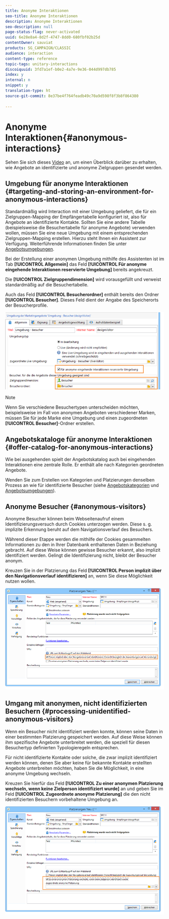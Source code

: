 ```yaml
---
title: Anonyme Interaktionen
seo-title: Anonyme Interaktionen
description: Anonyme Interaktionen
seo-description: null
page-status-flag: never-activated
uuid: 6e28e8a4-8d2f-4747-8dd0-680fbf02b25d
contentOwner: sauviat
products: SG_CAMPAIGN/CLASSIC
audience: interaction
content-type: reference
topic-tags: unitary-interactions
discoiquuid: 3fd7a1ef-b0e2-4a7e-9e36-044d997db785
index: y
internal: n
snippet: y
translation-type: ht
source-git-commit: 8e37be4f764feadb49c70a9d598f8f3b8f864380

---
```



# Anonyme Interaktionen{#anonymous-interactions}

Sehen Sie sich dieses [Video](https://helpx.adobe.com/campaign/classic/how-to/indetified-and-anonymous-interaction-in-acv6.html?playlist=/ccx/v1/collection/product/campaign/classic/segment/digital-marketers/explevel/intermediate/applaunch/get-started/collection.ccx.js&amp;ref=helpx.adobe.com) an, um einen Überblick darüber zu erhalten, wie Angebote an identifizierte und anonyme Zielgruppen gesendet werden.

## Umgebung für anonyme Interaktionen {#targeting-and-storing-an-environment-for-anonymous-interactions}

Standardmäßig wird Interaction mit einer Umgebung geliefert, die für ein Zielgruppen-Mapping der Empfängertabelle konfiguriert ist, also für Angebote an identifizierte Kontakte. Sollten Sie eine andere Tabelle (beispielsweise die Besuchertabelle für anonyme Angebote) verwenden wollen, müssen Sie eine neue Umgebung mit einem entsprechenden Zielgruppen-Mapping erstellen. Hierzu steht Ihnen ein Assistent zur Verfügung. Weiterführende Informationen finden Sie unter [Angebotsumgebungen](../../interaction/using/live-design-environments.md#creating-an-offer-environment).

Bei der Erstellung einer anonymen Umgebung mithilfe des Assistenten ist im Tab **[!UICONTROL Allgemein]** das Feld **[!UICONTROL Für anonyme eingehende Interaktionen reservierte Umgebung]** bereits angekreuzt.

Die **[!UICONTROL Zielgruppendimension]** wird vorausgefüllt und verweist standardmäßig auf die Besuchertabelle.

Auch das Feld **[!UICONTROL Besucherordner]** enthält bereits den Ordner **[!UICONTROL Besucher]**. Dieses Feld dient der Angabe des Speicherorts der Besucherprofile.

![](assets/anonymous_environment_option.png)

>[!NOTE]
>
>Wenn Sie verschiedene Besuchertypen unterscheiden möchten, beispielsweise im Fall von anonymen Angeboten verschiedener Marken, müssen Sie für jede Marke eine Umgebung und einen zugeordneten **[!UICONTROL Besucher]**-Ordner erstellen.

## Angebotskataloge für anonyme Interaktionen {#offer-catalog-for-anonymous-interactions}

Wie bei ausgehenden spielt der Angebotskatalog auch bei eingehenden Interaktionen eine zentrale Rolle. Er enthält alle nach Kategorien geordneten Angebote.

Wenden Sie zum Erstellen von Kategorien und Platzierungen denselben Prozess an wie für identifizierte Besucher (siehe [Angebotskategorien](../../interaction/using/creating-offer-categories.md) und [Angebotsumgebungen](../../interaction/using/live-design-environments.md#creating-an-offer-environment)).

## Anonyme Besucher {#anonymous-visitors}

Anonyme Besucher können beim Webseitenaufruf einem Identifizierungsversuch durch Cookies unterzogen werden. Diese s. g. implizite Erkennung beruht auf dem Navigationsverlauf des Besuchers.

Während dieser Etappe werden die mithilfe der Cookies gesammelten Informationen zu den in Ihrer Datenbank enthaltenen Daten in Beziehung gebracht. Auf diese Weise können gewisse Besucher erkannt, also implizit identifiziert werden. Gelingt die Identifizierung nicht, bleibt der Besucher anonym.

Kreuzen Sie in der Platzierung das Feld **[!UICONTROL Person implizit über den Navigationsverlauf identifizieren]** an, wenn Sie diese Möglichkeit nutzen wollen.

![](assets/identification_anonymous_visitors.png)

## Umgang mit anonymen, nicht identifizierten Besuchern {#processing-unidentified-anonymous-visitors}

Wenn ein Besucher nicht identifiziert werden konnte, können seine Daten in einer bestimmten Platzierung gespeichert werden. Auf diese Weise können ihm spezifische Angebote unterbreitet werden, die speziell für diesen Besuchertyp definierten Typologieregeln entsprechen.

Für nicht identifizierte Kontakte oder solche, die zwar implizit identifiziert werden können, denen Sie aber keine für bekannte Kontakte erstellten Angebote unterbreiten möchten, haben Sie die Möglichkeit, in eine anonyme Umgebung wechseln.

Kreuzen Sie hierfür das Feld **[!UICONTROL Zu einer anonymen Platzierung wechseln, wenn keine Zielperson identifiziert wurde]** an und geben Sie im Feld **[!UICONTROL Zugeordnete anonyme Platzierung]** die den nicht identifizierten Besuchern vorbehaltene Umgebung an.

![](assets/anonymous_to_anonymous_environment.png)

